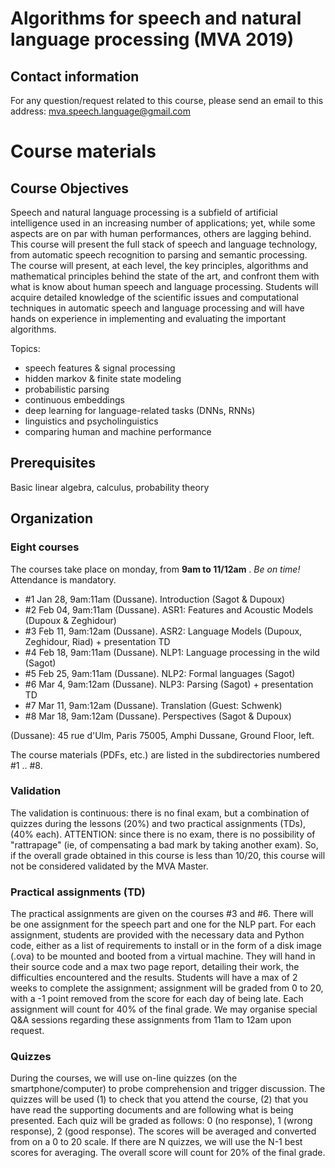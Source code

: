 # Algorithms for speech and natural language processing (MVA 2019)

## Contact information
For any question/request related to this course, please send an email to this address: mva.speech.language@gmail.com

# Course materials

## Course Objectives

Speech and natural language processing is a subfield of artificial intelligence used in an increasing number of applications; yet, while some aspects are on par with human performances, others are lagging behind. This course will present the full stack of speech and language technology, from automatic speech recognition to parsing and semantic processing. The course will present, at each level, the key principles, algorithms and mathematical principles behind the state of the art, and confront them with what is know about human speech and language processing. Students will acquire detailed knowledge of the scientific issues and computational techniques in automatic speech and language processing and will have hands on experience in implementing and evaluating the important algorithms.
 
Topics:
- speech features & signal processing
- hidden markov & finite state modeling
- probabilistic parsing
- continuous embeddings
- deep learning for language-related tasks (DNNs, RNNs)
- linguistics and psycholinguistics
- comparing human and machine performance

## Prerequisites
Basic linear algebra, calculus, probability theory

## Organization

### Eight courses 
The courses take place on monday, from **9am to 11/12am** . _Be on time!_
Attendance is mandatory.

- #1 Jan 28, 9am:11am (Dussane).  Introduction (Sagot & Dupoux)
- #2 Feb 04, 9am:11am (Dussane).  ASR1: Features and Acoustic Models (Dupoux & Zeghidour)
- #3 Feb 11, 9am:12am (Dussane).  ASR2: Language Models (Dupoux, Zeghidour, Riad) + presentation TD
- #4 Feb 18, 9am:11am (Dussane).  NLP1: Language processing in the wild (Sagot)
- #5 Feb 25, 9am:11am (Dussane).  NLP2: Formal languages (Sagot)
- #6 Mar 4,  9am:12am (Dussane).  NLP3: Parsing (Sagot) + presentation TD
- #7 Mar 11, 9am:12am (Dussane).  Translation (Guest: Schwenk)
- #8 Mar 18, 9am:12am (Dussane).  Perspectives (Sagot & Dupoux)

(Dussane): 45 rue d'Ulm, Paris 75005, Amphi Dussane, Ground Floor, left.

The course materials (PDFs, etc.) are listed in the subdirectories numbered #1 .. #8. 

### Validation
The validation is continuous: there is no final exam, but a combination of quizzes during the lessons (20%) and two practical assignments (TDs), (40% each). ATTENTION: since there is no exam, there is no possibility of "rattrapage" (ie, of compensating a bad mark by taking another exam). So, if the overall grade obtained in this course is less than 10/20, this course will not be considered validated by the MVA Master. 

### Practical assignments (TD)
The practical assignments are given on the courses #3 and #6. There will be one assignment for the speech part and one for the NLP part. For each assignment, students are provided with the necessary data and Python code, either as a list of requirements to install or in the form of a disk image (.ova) to be mounted and booted from a virtual machine. They will hand in their source code and a max two page report, detailing their work, the difficulties encountered and the results. Students will have a max of 2 weeks to complete the assignment; assignment will be graded from 0 to 20, with a -1 point removed from the score for each day of being late. Each assignment will count for 40% of the final grade. We may organise special Q&A sessions regarding these assignments from 11am to 12am upon request.

### Quizzes

During the courses, we will use on-line quizzes (on the smartphone/computer) to probe comprehension and trigger discussion. The quizzes will be used (1) to check that you attend the course, (2) that you have read the supporting documents and are following what is being presented. Each quiz will be graded as follows: 0 (no response), 1 (wrong response), 2 (good response). The scores will be averaged and converted from on a 0 to 20 scale. If there are N quizzes, we will use the N-1 best scores for averaging. The overall score will count for 20% of the final grade.    


